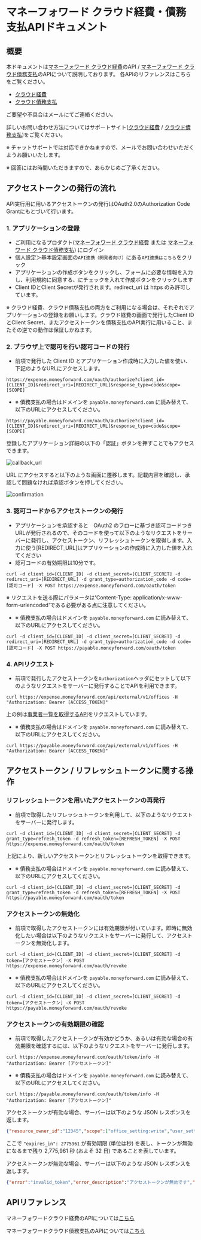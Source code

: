 # マネーフォワード クラウド経費・債務支払APIドキュメント

## 概要

本ドキュメントは[マネーフォワード クラウド経費](https://biz.moneyforward.com/expense)のAPI / [マネーフォワード クラウド債務支払](https://biz.moneyforward.com/payable)のAPIについて説明しております。
各APIのリファレンスはこちらをご覧ください。

- [クラウド経費](https://expense.moneyforward.com/api/index.html)
- [クラウド債務支払](https://payable.moneyforward.com/api/index.html)

ご要望や不具合はメールにてご連絡ください。

詳しいお問い合わせ方法についてはサポートサイト([クラウド経費](https://biz.moneyforward.com/support/expense/guide/support/sup01.html) / [クラウド債務支払](https://biz.moneyforward.com/support/payable/guide/support/sup01.html))をご覧ください。

※ チャットサポートでは対応できかねますので、メールでお問い合わせいただくようお願いいたします。

※ 回答にはお時間いただきますので、あらかじめご了承ください。

## アクセストークンの発行の流れ

API実行用に用いるアクセストークンの発行はOAuth2.0のAuthorization Code Grantにもとづいて行います。

### 1. アプリケーションの登録

- ご利用になるプロダクト([マネーフォワード クラウド経費](https://expense.moneyforward.com/session/new) または [マネーフォワード クラウド債務支払](https://payable.moneyforward.com/session/new)) にログイン
- 個人設定＞基本設定画面の`API連携（開発者向け）`にある`API連携はこちら`をクリック
- アプリケーションの作成ボタンをクリックし、フォームに必要な情報を入力し、利用規約に同意する、にチェックを入れて作成ボタンをクリックします
- Client IDとClient Secretが発行されます。redirect_uri は https のみ許可しています。

※ クラウド経費、クラウド債務支払の両方をご利用になる場合は、それぞれでアプリケーションの登録をお願いします。クラウド経費の画面で発行したClient IDとClient Secret、またアクセストークンを債務支払のAPI実行に用いること、またその逆での動作は保証しかねます。

### 2. ブラウザ上で認可を行い認可コードの発行

- 前項で発行した Client ID とアプリケーション作成時に入力した値を使い、下記のようなURLにアクセスします。

```
https://expense.moneyforward.com/oauth/authorize?client_id=[CLIENT_ID]&redirect_uri=[REDIRECT_URL]&response_type=code&scope=[SCOPE]
```

- ※ 債務支払の場合はドメインを `payable.moneyforward.com` に読み替えて、以下のURLにアクセスしてください。

```
https://payable.moneyforward.com/oauth/authorize?client_id=[CLIENT_ID]&redirect_uri=[REDIRECT_URL]&response_type=code&scope=[SCOPE]
```

登録したアプリケーション詳細の以下の「認証」ボタンを押すことでもアクセスできます。

![callback_url](images/callback_url.png)

URL にアクセスすると以下のような画面に遷移します。記載内容を確認し、承認して問題なければ承認ボタンを押してください。

![confirmation](images/confirmation.png)

### 3. 認可コードからアクセストークンの発行

- アプリケーションを承認すると　OAuth2 のフローに基づき認可コードつきURLが発行されるので、そのコードを使って以下のようなリクエストをサーバーに発行し、アクセストークン、リフレッシュトークンを取得します。入力に使う[REDIRECT_URL]はアプリケーションの作成時に入力した値を入れてください
- 認可コードの有効期限は10分です。

```
curl -d client_id=[CLIENT_ID] -d client_secret=[CLIENT_SECRET] -d redirect_uri=[REDIRECT_URL] -d grant_type=authorization_code -d code=[認可コード] -X POST https://expense.moneyforward.com/oauth/token
```

※ リクエストを送る際にパラメータは'Content-Type: application/x-www-form-urlencoded'である必要がある点に注意してください。

- ※ 債務支払の場合はドメインを `payable.moneyforward.com` に読み替えて、以下のURLにアクセスしてください。

```
curl -d client_id=[CLIENT_ID] -d client_secret=[CLIENT_SECRET] -d redirect_uri=[REDIRECT_URL] -d grant_type=authorization_code -d code=[認可コード] -X POST https://payable.moneyforward.com/oauth/token
```

### 4. APIリクエスト

- 前項で発行したアクセストークンを`Authorization`ヘッダにセットして以下のようなリクエストをサーバーに発行することでAPIを利用できます。

```
curl https://expense.moneyforward.com/api/external/v1/offices -H "Authorization: Bearer [ACCESS_TOKEN]"
```

上の例は[事業者一覧を取得するAPI](https://expense.moneyforward.com/api/index.html#!/office/find_offices)をリクエストしています。

- ※ 債務支払の場合はドメインを `payable.moneyforward.com` に読み替えて、以下のURLにアクセスしてください。

```
curl https://payable.moneyforward.com/api/external/v1/offices -H "Authorization: Bearer [ACCESS_TOKEN]"
```

## アクセストークン / リフレッシュトークンに関する操作

### リフレッシュトークンを用いたアクセストークンの再発行

- 前項で取得したリフレッシュトークンを利用して、以下のようなリクエストをサーバーに発行します。

```
curl -d client_id=[CLIENT_ID] -d client_secret=[CLIENT_SECRET] -d grant_type=refresh_token -d refresh_token=[REFRESH_TOKEN] -X POST https://expense.moneyforward.com/oauth/token
```

上記により、新しいアクセストークンとリフレッシュトークンを取得できます。

- ※ 債務支払の場合はドメインを `payable.moneyforward.com` に読み替えて、以下のURLにアクセスしてください。

```
curl -d client_id=[CLIENT_ID] -d client_secret=[CLIENT_SECRET] -d grant_type=refresh_token -d refresh_token=[REFRESH_TOKEN] -X POST https://payable.moneyforward.com/oauth/token
```

### アクセストークンの無効化

- 前項で取得したアクセストークンには有効期限が付いています。即時に無効化したい場合は以下のようなリクエストをサーバーに発行して、アクセストークンを無効化します。

```
curl -d client_id=[CLIENT_ID] -d client_secret=[CLIENT_SECRET] -d token=[アクセストークン] -X POST https://expense.moneyforward.com/oauth/revoke
```

- ※ 債務支払の場合はドメインを `payable.moneyforward.com` に読み替えて、以下のURLにアクセスしてください。

```
curl -d client_id=[CLIENT_ID] -d client_secret=[CLIENT_SECRET] -d token=[アクセストークン] -X POST https://payable.moneyforward.com/oauth/revoke
```

### アクセストークンの有効期限の確認

- 前項で取得したアクセストークンが有効かどうか、あるいは有効な場合の有効期限を確認するには、以下のようなリクエストをサーバーに発行します。

```
curl https://expense.moneyforward.com/oauth/token/info -H "Authorization: Bearer [アクセストークン]"
```

- ※ 債務支払の場合はドメインを `payable.moneyforward.com` に読み替えて、以下のURLにアクセスしてください。

```
curl https://payable.moneyforward.com/oauth/token/info -H "Authorization: Bearer [アクセストークン]"
```

アクセストークンが有効な場合、サーバーは以下のような JSON レスポンスを返します。

```json
{"resource_owner_id":"12345","scope":["office_setting:write","user_setting:write","transaction:write","report:write","account:write","public_resource:read"],"expires_in":2775961,"application":{"uid":"[CLIENT_ID]"},"created_at":1648021265}
```

ここで `"expires_in": 2775961` が有効期限 (単位は秒) を表し、トークンが無効になるまで残り 2,775,961 秒 (およそ 32 日) であることを表しています。

アクセストークンが無効な場合、サーバーは以下のような JSON レスポンスを返します。

```json
{"error":"invalid_token","error_description":"アクセストークンが無効です","state":"unauthorized"}
```

## APIリファレンス

マネーフォワードクラウド経費のAPIについては[こちら](https://expense.moneyforward.com/api/index.html)

マネーフォワードクラウド債務支払のAPIについては[こちら](https://payable.moneyforward.com/api/index.html)
